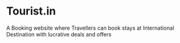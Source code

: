 # Tourist.in
A Booking website where Travellers can book stays at International Destination with lucrative deals and offers
